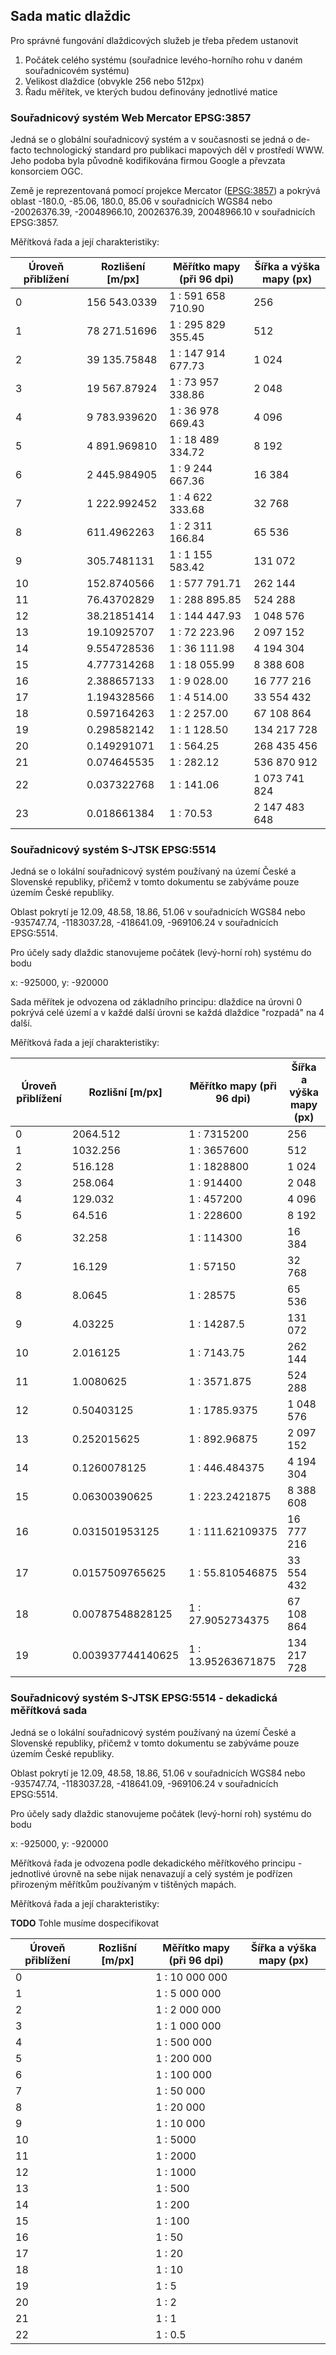 ## Sada matic dlaždic

Pro správné fungování dlaždicových služeb je třeba předem ustanovit 

1. Počátek celého systému (souřadnice levého-horního rohu v daném
   souřadnicovém systému)
2. Velikost dlaždice (obvykle 256 nebo 512px)
3. Řadu měřítek, ve kterých budou definovány jednotlivé matice

### Souřadnicový systém Web Mercator EPSG:3857

Jedná se o globální souřadnicový systém a v současnosti se jedná o de-facto
technologický standard pro publikaci mapových děl v prostředí WWW. Jeho podoba
byla původně kodifikována firmou Google a převzata konsorciem OGC.

Země je reprezentovaná pomocí projekce Mercator ([EPSG:3857](https://epsg.io/3857)) a pokrývá oblast -180.0, -85.06, 180.0, 85.06 v souřadnicích WGS84 nebo -20026376.39, -20048966.10, 20026376.39, 20048966.10 v souřadnicích EPSG:3857.

Měřítková řada a její charakteristiky:

| Úroveň přiblížení | Rozlišení [m/px] | Měřítko mapy (při 96 dpi) | Šířka a výška mapy (px) |
| ----------------- | --------------- | ------------------------- | ----------------------- |
| 0                 | 156 543.0339    | 1 : 591 658 710.90        | 256                     |
| 1                 | 78 271.51696    | 1 : 295 829 355.45        | 512                     |
| 2                 | 39 135.75848    | 1 : 147 914 677.73        | 1 024                   |
| 3                 | 19 567.87924    | 1 : 73 957 338.86         | 2 048                   |
| 4                 | 9 783.939620    | 1 : 36 978 669.43         | 4 096                   |
| 5                 | 4 891.969810    | 1 : 18 489 334.72         | 8 192                   |
| 6                 | 2 445.984905    | 1 : 9 244 667.36          | 16 384                  |
| 7                 | 1 222.992452    | 1 : 4 622 333.68          | 32 768                  |
| 8                 | 611.4962263     | 1 : 2 311 166.84          | 65 536                  |
| 9                 | 305.7481131     | 1 : 1 155 583.42          | 131 072                 |
| 10                | 152.8740566     | 1 : 577 791.71            | 262 144                 |
| 11                | 76.43702829     | 1 : 288 895.85            | 524 288                 |
| 12                | 38.21851414     | 1 : 144 447.93            | 1 048 576               |
| 13                | 19.10925707     | 1 : 72 223.96             | 2 097 152               |
| 14                | 9.554728536     | 1 : 36 111.98             | 4 194 304               |
| 15                | 4.777314268     | 1 : 18 055.99             | 8 388 608               |
| 16                | 2.388657133     | 1 : 9 028.00              | 16 777 216              |
| 17                | 1.194328566     | 1 : 4 514.00              | 33 554 432              |
| 18                | 0.597164263     | 1 : 2 257.00              | 67 108 864              |
| 19                | 0.298582142     | 1 : 1 128.50              | 134 217 728             |
| 20                | 0.149291071     | 1 : 564.25                | 268 435 456             |
| 21                | 0.074645535     | 1 : 282.12                | 536 870 912             |
| 22                | 0.037322768     | 1 : 141.06                | 1 073 741 824           |
| 23                | 0.018661384     | 1 : 70.53                 | 2 147 483 648           |


### Souřadnicový systém S-JTSK EPSG:5514

Jedná se o lokální souřadnicový systém používaný na území České a Slovenské
republiky, přičemž v tomto dokumentu se zabýváme pouze územím České republiky.

Oblast pokrytí je 12.09, 48.58, 18.86, 51.06 v souřadnicích WGS84 nebo
-935747.74, -1183037.28, -418641.09, -969106.24 v souřadnicích EPSG:5514.

Pro účely sady dlaždic stanovujeme počátek (levý-horní roh) systému do bodu

x: -925000, y: -920000

Sada měřítek je odvozena od základního principu: dlaždice na úrovni 0 pokrývá
celé území a v každé další úrovni se každá dlaždice "rozpadá" na 4 další.

Měřítková řada a její charakteristiky:

| Úroveň přiblížení | Rozlišní [m/px]   | Měřítko mapy (při 96 dpi) | Šířka a výška mapy (px) |
| ----------------- | ----------------- | ------------------------- | ----------------------- |
| 0                 | 2064.512          | 1 : 7315200               | 256                     |
| 1                 | 1032.256          | 1 : 3657600               | 512                     |
| 2                 | 516.128           | 1 : 1828800               | 1 024                   |
| 3                 | 258.064           | 1 : 914400                | 2 048                   |
| 4                 | 129.032           | 1 : 457200                | 4 096                   |
| 5                 | 64.516            | 1 : 228600                | 8 192                   |
| 6                 | 32.258            | 1 : 114300                | 16 384                  |
| 7                 | 16.129            | 1 : 57150                 | 32 768                  |
| 8                 | 8.0645            | 1 : 28575                 | 65 536                  |
| 9                 | 4.03225           | 1 : 14287.5               | 131 072                 |
| 10                | 2.016125          | 1 : 7143.75               | 262 144                 |
| 11                | 1.0080625         | 1 : 3571.875              | 524 288                 |
| 12                | 0.50403125        | 1 : 1785.9375             | 1 048 576               |
| 13                | 0.252015625       | 1 : 892.96875             | 2 097 152               |
| 14                | 0.1260078125      | 1 : 446.484375            | 4 194 304               |
| 15                | 0.06300390625     | 1 : 223.2421875           | 8 388 608               |
| 16                | 0.031501953125    | 1 : 111.62109375          | 16 777 216              |
| 17                | 0.0157509765625   | 1 : 55.810546875          | 33 554 432              |
| 18                | 0.00787548828125  | 1 : 27.9052734375         | 67 108 864              |
| 19                | 0.003937744140625 | 1 : 13.95263671875        | 134 217 728             |


### Souřadnicový systém S-JTSK EPSG:5514 - dekadická měřítková sada

Jedná se o lokální souřadnicový systém používaný na území České a Slovenské
republiky, přičemž v tomto dokumentu se zabýváme pouze územím České republiky.

Oblast pokrytí je 12.09, 48.58, 18.86, 51.06 v souřadnicích WGS84 nebo
-935747.74, -1183037.28, -418641.09, -969106.24 v souřadnicích EPSG:5514.

Pro účely sady dlaždic stanovujeme počátek (levý-horní roh) systému do bodu

x: -925000, y: -920000

Měřítková řada je odvozena podle dekadického měřítkového principu - jednotlivé
úrovně na sebe nijak nenavazují a celý systém je podřízen přirozeným měřítkům
používaným v tištěných mapách.

Měřítková řada a její charakteristiky:

**TODO** Tohle musíme dospecifikovat

| Úroveň přiblížení | Rozlišní [m/px]   | Měřítko mapy (při 96 dpi) | Šířka a výška mapy (px) |
| ----------------- | ----------------- | ------------------------- | ----------------------- |
| 0                 |                   | 1 : 10 000 000            |                         |
| 1                 |                   | 1 : 5 000 000             |                         |
| 2                 |                   | 1 : 2 000 000             |                         |
| 3                 |                   | 1 : 1 000 000             |                         |
| 4                 |                   | 1 : 500 000               |                         |
| 5                 |                   | 1 : 200 000               |                         |
| 6                 |                   | 1 : 100 000               |                         |
| 7                 |                   | 1 : 50 000                |                         |
| 8                 |                   | 1 : 20 000                |                         |
| 9                 |                   | 1 : 10 000                |                         |
| 10                |                   | 1 : 5000                  |                         |
| 11                |                   | 1 : 2000                  |                         |
| 12                |                   | 1 : 1000                  |                         |
| 13                |                   | 1 : 500                   |                         |
| 14                |                   | 1 : 200                   |                         |
| 15                |                   | 1 : 100                   |                         |
| 16                |                   | 1 : 50                    |                         |
| 17                |                   | 1 : 20                    |                         |
| 18                |                   | 1 : 10                    |                         |
| 19                |                   | 1 : 5                     |                         |
| 20                |                   | 1 : 2                     |                         |
| 21                |                   | 1 : 1                     |                         |
| 22                |                   | 1 : 0.5                   |                         |
